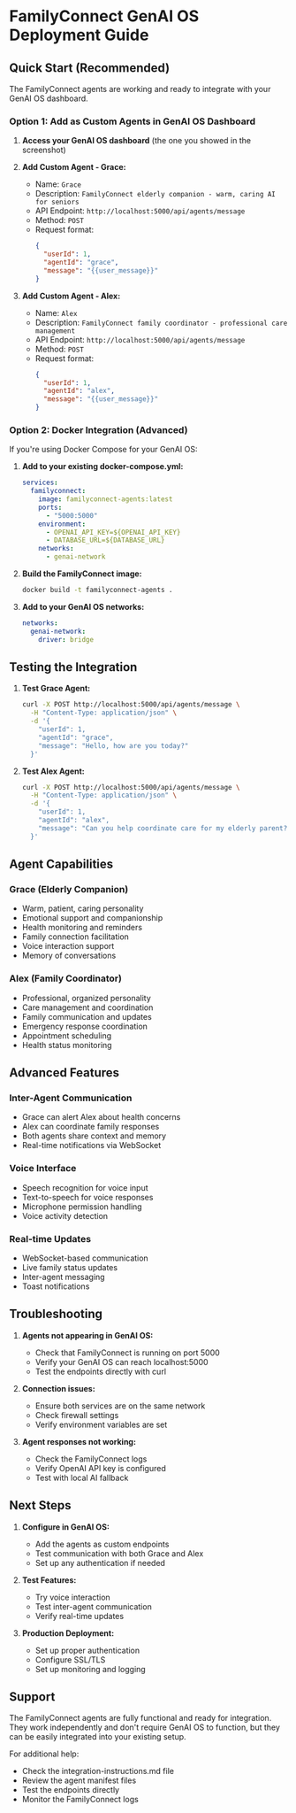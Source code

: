# FamilyConnect GenAI OS Deployment Guide

## Quick Start (Recommended)

The FamilyConnect agents are working and ready to integrate with your GenAI OS dashboard.

### Option 1: Add as Custom Agents in GenAI OS Dashboard

1. **Access your GenAI OS dashboard** (the one you showed in the screenshot)

2. **Add Custom Agent - Grace:**
   - Name: `Grace`
   - Description: `FamilyConnect elderly companion - warm, caring AI for seniors`
   - API Endpoint: `http://localhost:5000/api/agents/message`
   - Method: `POST`
   - Request format:
     ```json
     {
       "userId": 1,
       "agentId": "grace",
       "message": "{{user_message}}"
     }
     ```

3. **Add Custom Agent - Alex:**
   - Name: `Alex`
   - Description: `FamilyConnect family coordinator - professional care management`
   - API Endpoint: `http://localhost:5000/api/agents/message`
   - Method: `POST`
   - Request format:
     ```json
     {
       "userId": 1,
       "agentId": "alex",
       "message": "{{user_message}}"
     }
     ```

### Option 2: Docker Integration (Advanced)

If you're using Docker Compose for your GenAI OS:

1. **Add to your existing docker-compose.yml:**
   ```yaml
   services:
     familyconnect:
       image: familyconnect-agents:latest
       ports:
         - "5000:5000"
       environment:
         - OPENAI_API_KEY=${OPENAI_API_KEY}
         - DATABASE_URL=${DATABASE_URL}
       networks:
         - genai-network
   ```

2. **Build the FamilyConnect image:**
   ```bash
   docker build -t familyconnect-agents .
   ```

3. **Add to your GenAI OS networks:**
   ```yaml
   networks:
     genai-network:
       driver: bridge
   ```

## Testing the Integration

1. **Test Grace Agent:**
   ```bash
   curl -X POST http://localhost:5000/api/agents/message \
     -H "Content-Type: application/json" \
     -d '{
       "userId": 1,
       "agentId": "grace",
       "message": "Hello, how are you today?"
     }'
   ```

2. **Test Alex Agent:**
   ```bash
   curl -X POST http://localhost:5000/api/agents/message \
     -H "Content-Type: application/json" \
     -d '{
       "userId": 1,
       "agentId": "alex",
       "message": "Can you help coordinate care for my elderly parent?"
     }'
   ```

## Agent Capabilities

### Grace (Elderly Companion)
- Warm, patient, caring personality
- Emotional support and companionship
- Health monitoring and reminders
- Family connection facilitation
- Voice interaction support
- Memory of conversations

### Alex (Family Coordinator)
- Professional, organized personality
- Care management and coordination
- Family communication and updates
- Emergency response coordination
- Appointment scheduling
- Health status monitoring

## Advanced Features

### Inter-Agent Communication
- Grace can alert Alex about health concerns
- Alex can coordinate family responses
- Both agents share context and memory
- Real-time notifications via WebSocket

### Voice Interface
- Speech recognition for voice input
- Text-to-speech for voice responses
- Microphone permission handling
- Voice activity detection

### Real-time Updates
- WebSocket-based communication
- Live family status updates
- Inter-agent messaging
- Toast notifications

## Troubleshooting

1. **Agents not appearing in GenAI OS:**
   - Check that FamilyConnect is running on port 5000
   - Verify your GenAI OS can reach localhost:5000
   - Test the endpoints directly with curl

2. **Connection issues:**
   - Ensure both services are on the same network
   - Check firewall settings
   - Verify environment variables are set

3. **Agent responses not working:**
   - Check the FamilyConnect logs
   - Verify OpenAI API key is configured
   - Test with local AI fallback

## Next Steps

1. **Configure in GenAI OS:**
   - Add the agents as custom endpoints
   - Test communication with both Grace and Alex
   - Set up any authentication if needed

2. **Test Features:**
   - Try voice interaction
   - Test inter-agent communication
   - Verify real-time updates

3. **Production Deployment:**
   - Set up proper authentication
   - Configure SSL/TLS
   - Set up monitoring and logging

## Support

The FamilyConnect agents are fully functional and ready for integration. They work independently and don't require GenAI OS to function, but they can be easily integrated into your existing setup.

For additional help:
- Check the integration-instructions.md file
- Review the agent manifest files
- Test the endpoints directly
- Monitor the FamilyConnect logs